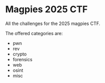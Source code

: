 # Magpies 2025 CTF

All the challenges for the 2025 magpies CTF.

The offered categories are:

- pwn
- rev
- crypto
- forensics
- web
- osint
- misc

